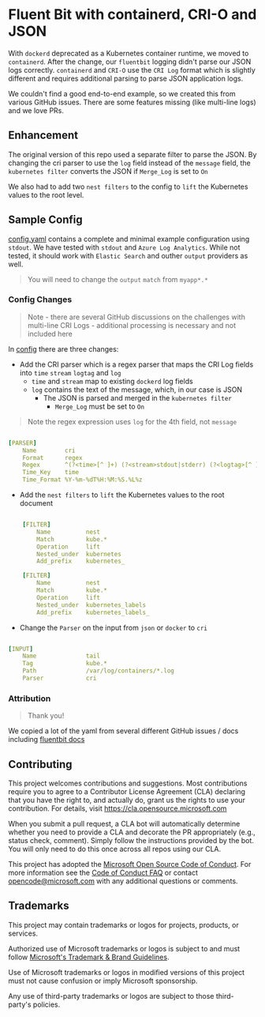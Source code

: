 # Fluent Bit with containerd, CRI-O and JSON

With `dockerd` deprecated as a Kubernetes container runtime, we moved to `containerd`. After the change, our `fluentbit` logging didn't parse our JSON logs correctly. `containerd` and `CRI-O` use the `CRI Log` format which is slightly different and requires additional parsing to parse JSON application logs.

We couldn't find a good end-to-end example, so we created this from various GitHub issues. There are some features missing (like multi-line logs) and we love PRs.

## Enhancement

The original version of this repo used a separate filter to parse the JSON. By changing the cri parser to use the `log` field instead of the `message` field, the `kubernetes filter` converts the JSON if `Merge_Log` is set to `On`

We also had to add two `nest filters` to the config to `lift` the Kubernetes values to the root level.

## Sample Config

[config.yaml](./config.yaml) contains a complete and minimal example configuration using `stdout`. We have tested with `stdout` and `Azure Log Analytics`. While not tested, it should work with `Elastic Search` and outher `output` providers as well.

> You will need to change the `output` `match` from `myapp*.*`

### Config Changes

> Note - there are several GitHub discussions on the challenges with multi-line CRI Logs - additional processing is necessary and not included here

In [config](./config.yaml) there are three changes:

- Add the CRI parser which is a regex parser that maps the CRI Log fields into `time` `stream` `logtag` and `log`
  - `time` and `stream` map to existing `dockerd` log fields
  - `log` contains the text of the message, which, in our case is JSON
    - The JSON is parsed and merged in the `kubernetes filter`
      - `Merge_Log` must be set to `On`

> Note the regex expression uses `log` for the 4th field, not `message`

```yaml

[PARSER]
    Name        cri
    Format      regex
    Regex       ^(?<time>[^ ]+) (?<stream>stdout|stderr) (?<logtag>[^ ]*) (?<log>.*)$
    Time_Key    time
    Time_Format %Y-%m-%dT%H:%M:%S.%L%z

```

- Add the `nest filters` to `lift` the Kubernetes values to the root document

```yaml

    [FILTER]
        Name          nest
        Match         kube.*
        Operation     lift
        Nested_under  kubernetes
        Add_prefix    kubernetes_

    [FILTER]
        Name          nest
        Match         kube.*
        Operation     lift
        Nested_under  kubernetes_labels
        Add_prefix    kubernetes_labels_

```

- Change the `Parser` on the input from `json` or `docker` to `cri`

```yaml

[INPUT]
    Name              tail
    Tag               kube.*
    Path              /var/log/containers/*.log
    Parser            cri

```

### Attribution

> Thank you!

We copied a lot of the yaml from several different GitHub issues / docs including [fluentbit docs](https://docs.fluentbit.io/manual/installation/kubernetes)

## Contributing

This project welcomes contributions and suggestions.  Most contributions require you to agree to a Contributor License Agreement (CLA) declaring that you have the right to, and actually do, grant us the rights to use your contribution. For details, visit <https://cla.opensource.microsoft.com>

When you submit a pull request, a CLA bot will automatically determine whether you need to provide a CLA and decorate the PR appropriately (e.g., status check, comment). Simply follow the instructions provided by the bot. You will only need to do this once across all repos using our CLA.

This project has adopted the [Microsoft Open Source Code of Conduct](https://opensource.microsoft.com/codeofconduct/). For more information see the [Code of Conduct FAQ](https://opensource.microsoft.com/codeofconduct/faq/) or contact [opencode@microsoft.com](mailto:opencode@microsoft.com) with any additional questions or comments.

## Trademarks

This project may contain trademarks or logos for projects, products, or services.

Authorized use of Microsoft trademarks or logos is subject to and must follow [Microsoft's Trademark & Brand Guidelines](https://www.microsoft.com/en-us/legal/intellectualproperty/trademarks/usage/general).

Use of Microsoft trademarks or logos in modified versions of this project must not cause confusion or imply Microsoft sponsorship.

Any use of third-party trademarks or logos are subject to those third-party's policies.

